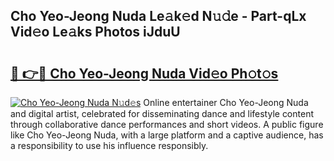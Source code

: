 ## Cho Yeo-Jeong Nuda Le𝚊k𝚎d N𝚞𝚍e - Part-qLx Vid𝚎o Le𝚊ks Photos iJduU

# <h2><a href="http://fbdkx27.evod.top/?m=Cho+Yeo-Jeong+Nuda">🔗 👉🔴 Cho Yeo-Jeong Nuda Vid𝚎o Ph𝚘t𝚘s</a></h2>

[![Cho Yeo-Jeong Nuda N𝚞d𝚎s](https://i.imgur.com/8V9OHl7.gif)](http://fbdkx27.evod.top/?m=Cho+Yeo-Jeong+Nuda)
Online entertainer Cho Yeo-Jeong Nuda and digital artist, celebrated for disseminating dance and lifestyle content through collaborative dance performances and short videos. A public figure like Cho Yeo-Jeong Nuda, with a large platform and a captive audience, has a responsibility to use his influence responsibly. 
